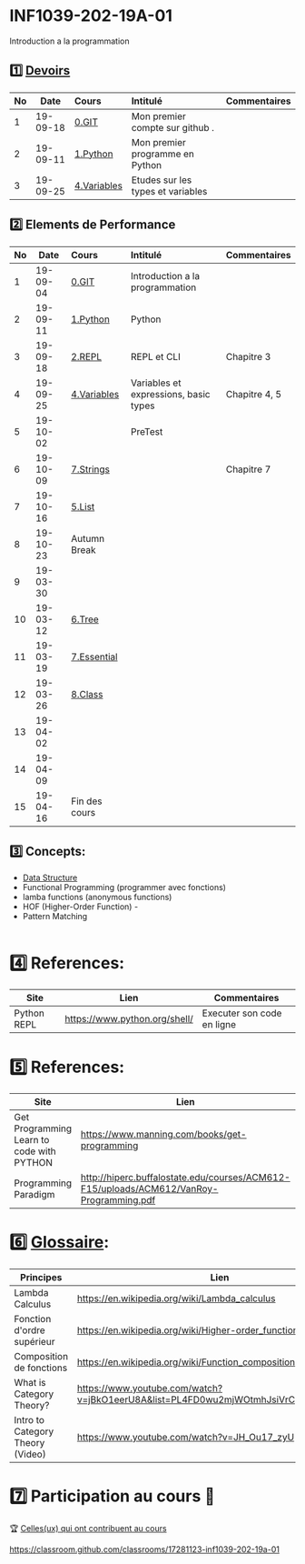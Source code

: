 # INF1039-202-19A-01

Introduction a la programmation

## :one: [Devoirs](Devoirs)
|No| Date   | Cours                                       | Intitulé                                |  Commentaires    |
|--|--------|:--------------------------------------------|:----------------------------------------|:-----------------|
| 1|19-09-18|[0.GIT](0.GIT#Participation)                 | Mon premier compte sur github .         |                  |
| 2|19-09-11|[1.Python](1.Python/Participation.md)        | Mon premier programme en Python         |                  |
| 3|19-09-25|[4.Variables](4.Variables/Participation.md)  | Etudes sur les types et variables       |                  |





## :two: Elements de Performance

|No| Date   | Cours                    | Intitulé                                |  Commentaires    |
|--|--------|:-------------------------|:----------------------------------------|:-----------------|
| 1|19-09-04|[0.GIT](0.GIT)            | Introduction a la programmation         |                  |
| 2|19-09-11|[1.Python](1.Python)      | Python                                  |                  |
| 3|19-09-18|[2.REPL](2.REPL)          | REPL et CLI                             | Chapitre 3       |
| 4|19-09-25|[4.Variables](4.Variables)| Variables et expressions, basic types   | Chapitre 4, 5    |
| 5|19-10-02|                          |  PreTest                                |                  |
| 6|19-10-09|[7.Strings](7.Strings)    |                                         | Chapitre 7       |
| 7|19-10-16|[5.List](5.List)          |                                         |                  |
| 8|19-10-23| Autumn Break             |                                         |                  |
| 9|19-03-30|                          |                                         |                  |
|10|19-03-12|[6.Tree](6.Tree)          |                                         |                  |
|11|19-03-19|[7.Essential](7.Essential)|                                         |                  |
|12|19-03-26|[8.Class](8.Class)        |                                         |                  |
|13|19-04-02|                          |                                         |                  |
|14|19-04-09|                          |                                         |                  |
|15|19-04-16| Fin des cours            |                                         |                  |


## :three: Concepts:

- [Data Structure](https://twitter.github.io/scala_school/collections.html)
- Functional Programming (programmer avec fonctions)
- lamba functions (anonymous functions)
- HOF (Higher-Order Function) - 
- Pattern Matching

```
```

# :four: References:

|Site                                      | Lien                                         |  Commentaires                |
|------------------------------------------|----------------------------------------------|------------------------------|
| Python REPL                              |  https://www.python.org/shell/               |  Executer son code en ligne  |



# :five: References:

|Site                                       | Lien                                          |  Commentaires    |
|-------------------------------------------|-----------------------------------------------|------------------|
| Get Programming Learn to code with PYTHON | https://www.manning.com/books/get-programming | :ledger: Book    |
| Programming Paradigm                      | http://hiperc.buffalostate.edu/courses/ACM612-F15/uploads/ACM612/VanRoy-Programming.pdf |


# :six: [Glossaire](https://docs.scala-lang.org/glossary/):

| Principes                       | Lien                                               |
|---------------------------------|----------------------------------------------------|
| Lambda Calculus                 |https://en.wikipedia.org/wiki/Lambda_calculus       |
| Fonction d'ordre supérieur      |https://en.wikipedia.org/wiki/Higher-order_function |
| Composition de fonctions        |https://en.wikipedia.org/wiki/Function_composition  |
| What is Category Theory?        |https://www.youtube.com/watch?v=jBkO1eerU8A&list=PL4FD0wu2mjWOtmhJsiVrCpzOAk42uhdz8|
| Intro to Category Theory (Video)|https://www.youtube.com/watch?v=JH_Ou17_zyU         |

# :seven: Participation au cours :clap:
:trophy: <a href="https://github.com/CollegeBoreal/INF1039-202-19A-01/graphs/contributors">Celles(ux) qui ont contribuent au cours</a>


https://classroom.github.com/classrooms/17281123-inf1039-202-19a-01
